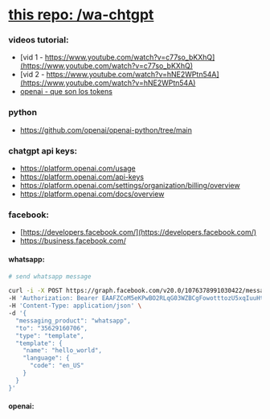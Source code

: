 # [this repo: /wa-chtgpt](https://github.com/eacevedof/prj_python37/tree/master/wa-chtgpt)

### videos tutorial:
- [vid 1 - https://www.youtube.com/watch?v=c77so_bKXhQ](https://www.youtube.com/watch?v=c77so_bKXhQ)
- [vid 2 - https://www.youtube.com/watch?v=hNE2WPtn54A](https://www.youtube.com/watch?v=hNE2WPtn54A)
- [openai - que son los tokens](https://youtu.be/U0yBE-twgnk?t=463)

### python
- https://github.com/openai/openai-python/tree/main

### chatgpt api keys:
- https://platform.openai.com/usage
- https://platform.openai.com/api-keys
- https://platform.openai.com/settings/organization/billing/overview
- https://platform.openai.com/docs/overview

### facebook:
- [https://developers.facebook.com/](https://developers.facebook.com/)
- https://business.facebook.com/


#### whatsapp:
```sh
# send whatsapp message

curl -i -X POST https://graph.facebook.com/v20.0/1076378991030422/messages \
-H 'Authorization: Bearer EAAFZCoM5eKPwBO2RLqG03WZBCgFowotttozU5xqIuuHtHumttbUmGxTLfX4yH0wrM05crm6iqZARNrZCbsh5yINtMZA1rrdfSTQJEZBJUPzVmJrlZAcnMBX5ysp3eb5Guc4Wn7WqzZCgHV8mNTlpJabQRROxCKfpflfxi5ji4PqteKXRfWVts5de2qvPqHkoSLp47N95NmX4TPdMw9iZCbxopUu12MMJhaFDZBr8kZD' \
-H 'Content-Type: application/json' \
-d '{
  "messaging_product": "whatsapp",
  "to": "35629160706",
  "type": "template",
  "template": {
    "name": "hello_world",
    "language": {
      "code": "en_US"
    }
  }
}'

```

#### openai:
```sh

```